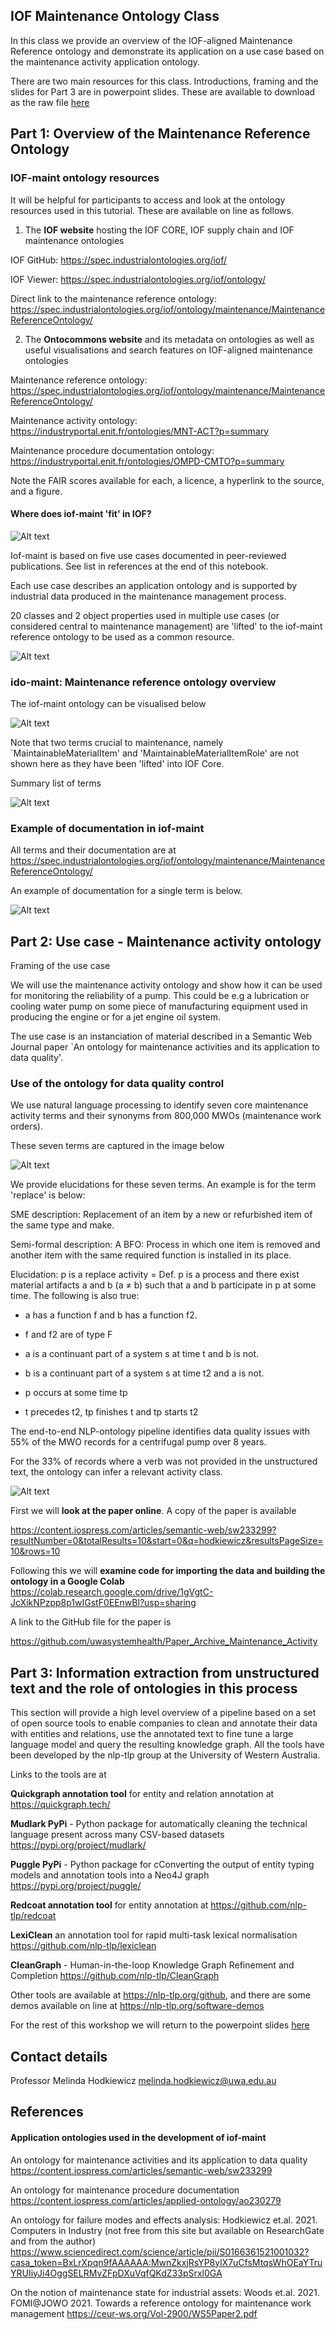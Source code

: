 ## IOF Maintenance Ontology Class

In this class we provide an overview of the IOF-aligned Maintenance Reference ontology and demonstrate its application on a use case based on the maintenance activity application ontology.

There are two main resources for this class. Introductions, framing and the slides for Part 3 are in powerpoint slides. These are available to download as the raw file [here](powerpoint/IOF-maintenance-workshop-2024.pptx)

## Part 1: Overview of the Maintenance Reference Ontology

### IOF-maint ontology resources

It will be helpful for participants to access and look at the ontology resources used in this tutorial. These are available on line as follows.

1. The **IOF website** hosting the IOF CORE, IOF supply chain and IOF maintenance ontologies

IOF GitHub: https://spec.industrialontologies.org/iof/

IOF Viewer: https://spec.industrialontologies.org/iof/ontology/

Direct link to the maintenance reference ontology: https://spec.industrialontologies.org/iof/ontology/maintenance/MaintenanceReferenceOntology/

2. The **Ontocommons website** and its metadata on ontologies as well as useful visualisations and search features on IOF-aligned maintenance ontologies

Maintenance reference ontology: https://spec.industrialontologies.org/iof/ontology/maintenance/MaintenanceReferenceOntology/

Maintenance activity ontology: https://industryportal.enit.fr/ontologies/MNT-ACT?p=summary

Maintenance procedure documentation ontology: https://industryportal.enit.fr/ontologies/OMPD-CMTO?p=summary

Note the FAIR scores available for each, a licence, a hyperlink to the source, and a figure.

#### Where does iof-maint 'fit' in IOF?

![Alt text](images/iof-ontology-modules.png)

Iof-maint is based on five use cases documented in peer-reviewed publications. See list in references at the end of this notebook.

Each use case describes an application ontology and is supported by industrial data produced in the maintenance management process.

20 classes and 2 object properties used in multiple use cases (or considered central to maintenance management) are 'lifted' to the iof-maint reference ontology to be used as a common resource.

![Alt text](images/list_of_terms.png)

### ido-maint: Maintenance reference ontology overview

The iof-maint ontology can be visualised below

![Alt text](images/iof-maint_ontology.png)

Note that two terms crucial to maintenance, namely `MaintainableMaterialItem' and 'MaintainableMaterialItemRole' are not shown here as they have been 'lifted' into IOF Core.

Summary list of terms

![Alt text](images/iof_list-of_terms.png)

### Example of documentation in iof-maint

All terms and their documentation are at https://spec.industrialontologies.org/iof/ontology/maintenance/MaintenanceReferenceOntology/

An example of documentation for a single term is below.

![Alt text](images/term_documentation.png)

## Part 2: Use case - Maintenance activity ontology

Framing of the use case

We will use the maintenance activity ontology and show how it can be used for monitoring the reliability of a pump. This could be e.g a lubrication or cooling water pump on some piece of manufacturing equipment used in producing the engine or for a jet engine oil system.

The use case is an instanciation of material described in a Semantic Web Journal paper `An ontology for maintenance activities and its application to data quality'.

### Use of the ontology for data quality control

We use natural language processing to identify seven core maintenance activity terms and their synonyms from 800,000 MWOs (maintenance work orders).

These seven terms are captured in the image below

![Alt text](images/maint-activities-summary.svg)

We provide elucidations for these seven terms. An example is for the term 'replace' is below:

SME description: Replacement of an item by a new or refurbished item of the same type and make.

Semi-formal description: A BFO: Process in which one item is removed and another item with the same required function is installed in its place.

Elucidation: p is a replace activity = Def. p is a process and there exist material artifacts a and b (a $\not=$ b) such that a and b participate in p at some time. The following is also true:

- a has a function f and b has a function f2.

- f and f2 are of type F

- a is a continuant part of a system s at time t and b is not.

- b is a continuant part of a system s at time t2 and a is not.

- p occurs at some time tp

- t precedes t2, tp finishes t and tp starts t2

The end-to-end NLP-ontology pipeline identifies data quality issues with 55% of the MWO records for a centrifugal pump over 8 years.

For the 33% of records where a verb was not provided in the unstructured text, the ontology can infer a relevant activity class.

![Alt text](images\mwo-description.svg)

First we will **look at the paper online**. A copy of the paper is available

https://content.iospress.com/articles/semantic-web/sw233299?resultNumber=0&totalResults=10&start=0&q=hodkiewicz&resultsPageSize=10&rows=10

Following this we will **examine code for importing the data and building the ontology in a Google Colab** https://colab.research.google.com/drive/1gVgtC-JcXikNPzpp8p1wIGstF0EEnwBl?usp=sharing

A link to the GitHub file for the paper is

https://github.com/uwasystemhealth/Paper_Archive_Maintenance_Activity

## Part 3: Information extraction from unstructured text and the role of ontologies in this process

This section will provide a high level overview of a pipeline based on a set of open source tools to enable companies to clean and annotate their data with entities and relations, use the annotated text to fine tune a large language model and query the resulting knowledge graph. All the tools have been developed by the nlp-tlp group at the University of Western Australia.

Links to the tools are at

**Quickgraph annotation tool** for entity and relation annotation at https://quickgraph.tech/

**Mudlark PyPi** - Python package for automatically cleaning the technical language present across many CSV-based datasets https://pypi.org/project/mudlark/

**Puggle PyPi** - Python package for cConverting the output of entity typing models and annotation tools into a Neo4J graph https://pypi.org/project/puggle/

**Redcoat annotation tool** for entity annotation at https://github.com/nlp-tlp/redcoat

**LexiClean** an annotation tool for rapid multi-task lexical normalisation https://github.com/nlp-tlp/lexiclean

**CleanGraph** - Human-in-the-loop Knowledge Graph Refinement and Completion https://github.com/nlp-tlp/CleanGraph

Other tools are available at https://nlp-tlp.org/github, and there are some demos available on line at https://nlp-tlp.org/software-demos

For the rest of this workshop we will return to the powerpoint slides [here](powerpoint/IOF-maintenance-workshop-2024.pptx)

## Contact details

Professor Melinda Hodkiewicz melinda.hodkiewicz@uwa.edu.au

## References

#### Application ontologies used in the development of iof-maint

An ontology for maintenance activities and its application to data quality https://content.iospress.com/articles/semantic-web/sw233299

An ontology for maintenance procedure documentation https://content.iospress.com/articles/applied-ontology/ao230279

An ontology for failure modes and effects analysis: Hodkiewicz et.al. 2021. Computers in Industry (not free from this site but available on ResearchGate and from the author)
https://www.sciencedirect.com/science/article/pii/S0166361521001032?casa_token=BxLrXpqn9fAAAAAA:MwnZkxjRsYP8ylX7uCfsMtqsWhOEaYTruYRUIiyJi4OggSELRMvZFpDXuVqfQKdZ33pSrxl0GA

On the notion of maintenance state for industrial assets: Woods et.al. 2021. FOMI@JOWO 2021.
Towards a reference ontology for maintenance work management https://ceur-ws.org/Vol-2900/WS5Paper2.pdf
